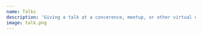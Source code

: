 ```yaml
---
name: Talks
description: 'Giving a talk at a concerence, meetup, or other virtual or in-person event.'
image: talk.png
---
```

